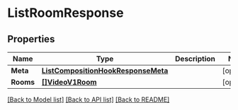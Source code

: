 # ListRoomResponse

## Properties

Name | Type | Description | Notes
------------ | ------------- | ------------- | -------------
**Meta** | [**ListCompositionHookResponseMeta**](ListCompositionHookResponseMeta.md) |  |[optional] 
**Rooms** | [**[]VideoV1Room**](VideoV1Room.md) |  |[optional] 

[[Back to Model list]](../README.md#documentation-for-models) [[Back to API list]](../README.md#documentation-for-api-endpoints) [[Back to README]](../README.md)


